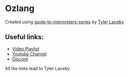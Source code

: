 # Ozlang

Created using [guide-to-interpreters-series](https://github.com/tlaceby/guide-to-interpreters-series) by [Tyler Laceby](https://github.com/tlaceby)

## Useful links:

- [Video Playlist](https://www.youtube.com/playlist?list=PL_2VhOvlMk4UHGqYCLWc6GO8FaPl8fQTh)
- [Youtube Channel](https://www.youtube.com/c/JSimplified)
- [Discord](https://discord.com/invite/KEfHqZ3zn7)

All the links lead to Tyler Laceby